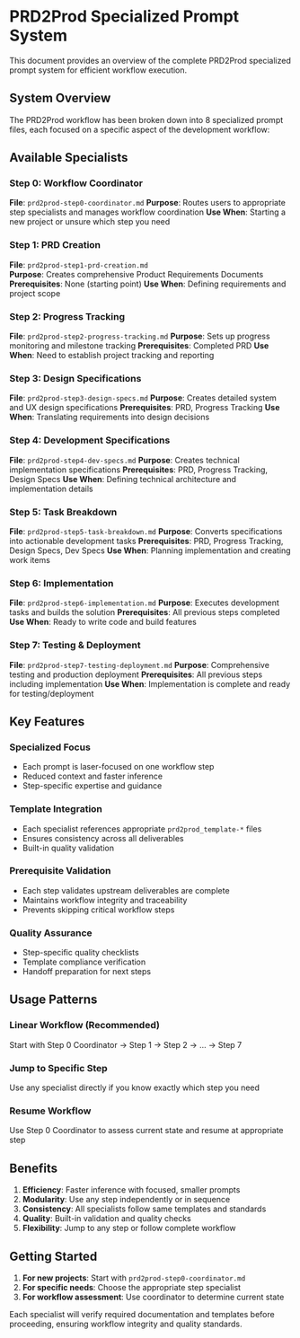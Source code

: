 # PRD2Prod Specialized Prompt System

This document provides an overview of the complete PRD2Prod specialized prompt system for efficient workflow execution.

## System Overview

The PRD2Prod workflow has been broken down into 8 specialized prompt files, each focused on a specific aspect of the development workflow:

## Available Specialists

### Step 0: Workflow Coordinator
**File**: `prd2prod-step0-coordinator.md`
**Purpose**: Routes users to appropriate step specialists and manages workflow coordination
**Use When**: Starting a new project or unsure which step you need

### Step 1: PRD Creation
**File**: `prd2prod-step1-prd-creation.md`  
**Purpose**: Creates comprehensive Product Requirements Documents
**Prerequisites**: None (starting point)
**Use When**: Defining requirements and project scope

### Step 2: Progress Tracking
**File**: `prd2prod-step2-progress-tracking.md`
**Purpose**: Sets up progress monitoring and milestone tracking
**Prerequisites**: Completed PRD
**Use When**: Need to establish project tracking and reporting

### Step 3: Design Specifications
**File**: `prd2prod-step3-design-specs.md`
**Purpose**: Creates detailed system and UX design specifications
**Prerequisites**: PRD, Progress Tracking
**Use When**: Translating requirements into design decisions

### Step 4: Development Specifications  
**File**: `prd2prod-step4-dev-specs.md`
**Purpose**: Creates technical implementation specifications
**Prerequisites**: PRD, Progress Tracking, Design Specs
**Use When**: Defining technical architecture and implementation details

### Step 5: Task Breakdown
**File**: `prd2prod-step5-task-breakdown.md`
**Purpose**: Converts specifications into actionable development tasks
**Prerequisites**: PRD, Progress Tracking, Design Specs, Dev Specs
**Use When**: Planning implementation and creating work items

### Step 6: Implementation
**File**: `prd2prod-step6-implementation.md`
**Purpose**: Executes development tasks and builds the solution
**Prerequisites**: All previous steps completed
**Use When**: Ready to write code and build features

### Step 7: Testing & Deployment
**File**: `prd2prod-step7-testing-deployment.md`
**Purpose**: Comprehensive testing and production deployment
**Prerequisites**: All previous steps including implementation
**Use When**: Implementation is complete and ready for testing/deployment

## Key Features

### Specialized Focus
- Each prompt is laser-focused on one workflow step
- Reduced context and faster inference
- Step-specific expertise and guidance

### Template Integration
- Each specialist references appropriate `prd2prod_template-*` files
- Ensures consistency across all deliverables
- Built-in quality validation

### Prerequisite Validation
- Each step validates upstream deliverables are complete
- Maintains workflow integrity and traceability
- Prevents skipping critical workflow steps

### Quality Assurance
- Step-specific quality checklists
- Template compliance verification
- Handoff preparation for next steps

## Usage Patterns

### Linear Workflow (Recommended)
Start with Step 0 Coordinator → Step 1 → Step 2 → ... → Step 7

### Jump to Specific Step
Use any specialist directly if you know exactly which step you need

### Resume Workflow
Use Step 0 Coordinator to assess current state and resume at appropriate step

## Benefits

1. **Efficiency**: Faster inference with focused, smaller prompts
2. **Modularity**: Use any step independently or in sequence  
3. **Consistency**: All specialists follow same templates and standards
4. **Quality**: Built-in validation and quality checks
5. **Flexibility**: Jump to any step or follow complete workflow

## Getting Started

1. **For new projects**: Start with `prd2prod-step0-coordinator.md`
2. **For specific needs**: Choose the appropriate step specialist
3. **For workflow assessment**: Use coordinator to determine current state

Each specialist will verify required documentation and templates before proceeding, ensuring workflow integrity and quality standards.
